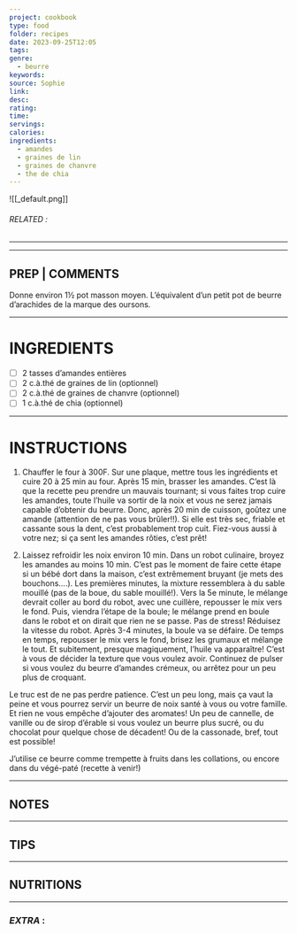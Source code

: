 ```yaml
---
project: cookbook
type: food
folder: recipes
date: 2023-09-25T12:05
tags: 
genre:
  - beurre
keywords: 
source: Sophie
link: 
desc: 
rating: 
time: 
servings: 
calories: 
ingredients:
  - amandes
  - graines de lin
  - graines de chanvre
  - the de chia
---
```


![[_default.png]]
###### *RELATED* : 
---


---
## PREP | COMMENTS

Donne environ 1½ pot masson moyen. L’équivalent d’un petit pot de beurre d’arachides de la marque des oursons.

---
# INGREDIENTS

- [ ] 2 tasses d’amandes entières
- [ ] 2 c.à.thé de graines de lin (optionnel)
- [ ] 2 c.à.thé de graines de chanvre (optionnel)
- [ ] 1 c.à.thé de chia (optionnel)

---
# INSTRUCTIONS

1. Chauffer le four à 300F. Sur une plaque, mettre tous les ingrédients et cuire 20 à 25 min au four. Après 15 min, brasser les amandes. C’est là que la recette peu prendre un mauvais tournant; si vous faites trop cuire les amandes, toute l’huile va sortir de la noix et vous ne serez jamais capable d’obtenir du beurre. Donc, après 20 min de cuisson, goûtez une amande (attention de ne pas vous brûler!!). Si elle est très sec, friable et cassante sous la dent, c’est probablement trop cuit. Fiez-vous aussi à votre nez; si ça sent les amandes rôties, c’est prêt!
  
2. Laissez refroidir les noix environ 10 min. Dans un robot culinaire, broyez les amandes au moins 10 min. C’est pas le moment de faire cette étape si un bébé dort dans la maison, c’est extrêmement bruyant (je mets des bouchons….). Les premières minutes, la mixture ressemblera à du sable mouillé (pas de la boue, du sable mouillé!). Vers la 5e minute, le mélange devrait coller au bord du robot, avec une cuillère, repousser le mix vers le fond. Puis, viendra l’étape de la boule; le mélange prend en boule dans le robot et on dirait que rien ne se passe. Pas de stress! Réduisez la vitesse du robot. Après 3-4 minutes, la boule va se défaire. De temps en temps, repousser le mix vers le fond, brisez les grumaux et mélange le tout. Et subitement, presque magiquement, l’huile va apparaître! C’est à vous de décider la texture que vous voulez avoir. Continuez de pulser si vous voulez du beurre d’amandes crémeux, ou arrêtez pour un peu plus de croquant. 
  
Le truc est de ne pas perdre patience. C’est un peu long, mais ça vaut la peine et vous pourrez servir un beurre de noix santé à vous ou votre famille. Et rien ne vous empêche d’ajouter des aromates! Un peu de cannelle, de vanille ou de sirop d’érable si vous voulez un beurre plus sucré, ou du chocolat pour quelque chose de décadent! Ou de la cassonade, bref, tout est possible!
  
J’utilise ce beurre comme trempette à fruits dans les collations, ou encore dans du végé-paté (recette à venir!)

---
## NOTES



---
## TIPS



---
## NUTRITIONS



---
### *EXTRA* :



